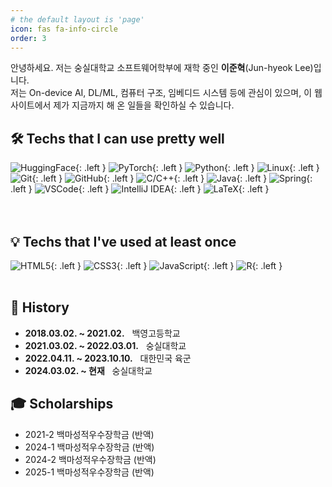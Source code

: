 ```yaml
---
# the default layout is 'page'
icon: fas fa-info-circle
order: 3
---
```


안녕하세요. 저는 숭실대학교 소프트웨어학부에 재학 중인 **이준혁**(Jun-hyeok Lee)입니다.  
저는 On-device AI, DL/ML, 컴퓨터 구조, 임베디드 시스템 등에 관심이 있으며, 이 웹사이트에서 제가 지금까지 해 온 일들을 확인하실 수 있습니다.

## 🛠️ Techs that I can use pretty well
![HuggingFace](https://img.shields.io/badge/huggingface-FFFFFF?style=for-the-badge&logo=huggingface&logoColor=yellow){: .left }
![PyTorch](https://img.shields.io/badge/pytorch-EE4C2C?style=for-the-badge&logo=pytorch&logoColor=white){: .left }
![Python](https://img.shields.io/badge/python-3776AB?style=for-the-badge&logo=python&logoColor=white){: .left }
![Linux](https://img.shields.io/badge/linux-FCC624?style=for-the-badge&logo=linux&logoColor=black){: .left }
![Git](https://img.shields.io/badge/git-F05032?style=for-the-badge&logo=git&logoColor=white){: .left }
![GitHub](https://img.shields.io/badge/github-181717?style=for-the-badge&logo=github&logoColor=white){: .left }
![C/C++](https://img.shields.io/badge/c/c++-00599C?style=for-the-badge&logo=c%2B%2B&logoColor=white){: .left }
![Java](https://img.shields.io/badge/java-00599C?style=for-the-badge&logo=java%2B%2B&logoColor=white){: .left }
![Spring](https://img.shields.io/badge/Spring-6DB33F?style=for-the-badge&logo=Spring&logoColor=white){: .left }
![VSCode](https://img.shields.io/badge/vsc-007ACC?style=for-the-badge&logo=visualstudiocode&logoColor=white){: .left }
![IntelliJ IDEA](https://img.shields.io/badge/intellijidea-000000?style=for-the-badge&logo=intellijidea&logoColor=white){: .left }
![LaTeX](https://img.shields.io/badge/latex-008080?style=for-the-badge&logo=latex&logoColor=white){: .left }<br><br><br>

<!-- ![Markdown](https://img.shields.io/badge/markdown-000000?style=for-the-badge&logo=markdown&logoColor=white){: .left } -->

## 💡 Techs that I've used at least once
![HTML5](https://img.shields.io/badge/html5-E34F26?style=for-the-badge&logo=html5&logoColor=white){: .left }
![CSS3](https://img.shields.io/badge/css-1572B6?style=for-the-badge&logo=css3&logoColor=white){: .left }
![JavaScript](https://img.shields.io/badge/javascript-F7DF1E?style=for-the-badge&logo=javascript&logoColor=black){: .left }
![R](https://img.shields.io/badge/r-276DC3?style=for-the-badge&logo=r&logoColor=white){: .left }<br><br>

## 🏫 History
- **2018.03.02. ~ 2021.02.** &nbsp; 백영고등학교
- **2021.03.02. ~ 2022.03.01.** &nbsp; 숭실대학교
- **2022.04.11. ~ 2023.10.10.** &nbsp; 대한민국 육군
- **2024.03.02. ~ 현재** &nbsp; 숭실대학교

## 🎓 Scholarships
- 2021-2 백마성적우수장학금 (반액)
- 2024-1 백마성적우수장학금 (반액)
- 2024-2 백마성적우수장학금 (반액)
- 2025-1 백마성적우수장학금 (반액)



